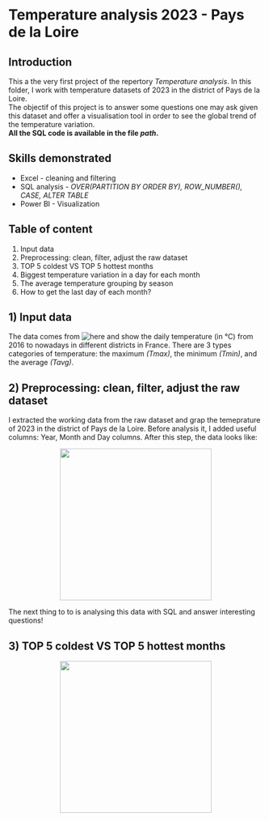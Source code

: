 # Temperature analysis 2023 - Pays de la Loire 

## Introduction 
This a the very first project of the repertory _Temperature analysis_. In this folder, I work with temperature datasets of 2023 in the district of Pays de la Loire. <br> The objectif of this project is to answer some questions one may ask given this dataset and offer a visualisation tool in order to see the global trend of the temperature variation. <br>
**All the SQL code is available in the file _path_.**

## Skills demonstrated
- Excel - cleaning and filtering 
- SQL analysis - _OVER(PARTITION BY   ORDER BY), ROW_NUMBER(), CASE, ALTER TABLE_
- Power BI - Visualization 

## Table of content 
1) Input data
2) Preprocessing: clean, filter, adjust the raw dataset
3) TOP 5 coldest VS TOP 5 hottest months 
4) Biggest temperature variation in a day for each month
5) The average temperature grouping by season
6) How to get the last day of each month?

## 1) Input data
The data comes from ![here](https://odre.opendatasoft.com/explore/dataset/temperature-quotidienne-regionale/information/?disjunctive.region) and show the daily temperature (in °C) from 2016 to nowadays in different districts in France. There are 3 types categories of temperature: the maximum _(Tmax)_, the minimum _(Tmin)_, and the average _(Tavg)_. <br>

## 2) Preprocessing: clean, filter, adjust the raw dataset
I extracted the working data from the raw dataset and grap the temeprature of 2023 in the district of Pays de la Loire. Before analysis it, I added useful columns: Year, Month and Day columns. After this step, the data looks like:
<p align="center">
  <img src="pizza_image.jpg" width="300"/>
</p>
The next thing to to is analysing this data with SQL and answer interesting questions!

## 3) TOP 5 coldest VS TOP 5 hottest months
<p align="center">
  <img src="top5_coldest.PNG" width="300"/>
</p>




 


